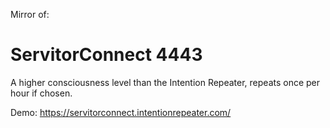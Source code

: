 Mirror of:
# ServitorConnect 4443
A higher consciousness level than the Intention Repeater, repeats once per hour if chosen.

Demo: https://servitorconnect.intentionrepeater.com/
